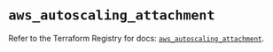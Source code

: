 # `aws_autoscaling_attachment`

Refer to the Terraform Registry for docs: [`aws_autoscaling_attachment`](https://registry.terraform.io/providers/hashicorp/aws/6.10.0/docs/resources/autoscaling_attachment).
